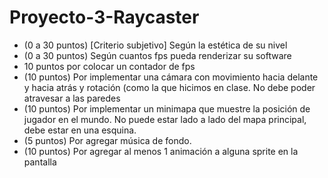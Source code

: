 # Proyecto-3-Raycaster

* (0 a 30 puntos) [Criterio subjetivo] Según la estética de su nivel
* (0 a 30 puntos) Según cuantos fps pueda renderizar su software
* 10 puntos por colocar un contador de fps
* (10 puntos) Por implementar una cámara con movimiento hacia delante y hacia atrás y rotación (como la que hicimos en clase. No debe poder atravesar a las paredes 
* (10 puntos) Por implementar un minimapa que muestre la posición de jugador en el mundo. No puede estar lado a lado del mapa principal, debe estar en una esquina. 
* (5 puntos) Por agregar música de fondo.
* (10 puntos) Por agregar al menos 1 animación a alguna sprite en la pantalla
